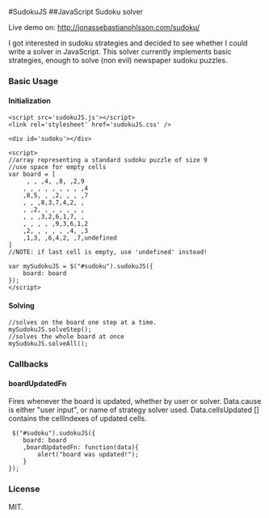 #SudokuJS
##JavaScript Sudoku solver

Live demo on: http://jonassebastianohlsson.com/sudoku/

I got interested in sudoku strategies and decided to see whether I could write a solver in JavaScript. This solver currently implements basic strategies, enough to solve (non evil) newspaper sudoku puzzles.

### Basic Usage

#### Initialization
	<script src='sudokuJS.js'></script>
    <link rel='stylesheet' href='sudokuJS.css' />

    <div id='sudoku'></div>

    <script>
	//array representing a standard sudoku puzzle of size 9
	//use space for empty cells
	var board = [
		 , , ,4, ,8, ,2,9
		, , , , , , , , ,4
		,8,5, , ,2, , , ,7
		, , ,8,3,7,4,2, , 
		, ,2, , , , , , , 
		, , ,3,2,6,1,7, , 
		, , , , ,9,3,6,1,2
		,2, , , , , ,4, ,3
		,1,3, ,6,4,2, ,7,undefined
	]
	//NOTE: if last cell is empty, use 'undefined' instead!

    var mySudokuJS = $("#sudoku").sudokuJS({
        board: board
    });
    </script>

#### Solving
	//solves on the board one step at a time.
	mySudokuJS.solveStep();
	//solves the whole board at once
	mySudokuJS.solveAll();
	
### Callbacks
	
#### boardUpdatedFn
Fires whenever the board is updated, whether by user or solver.
Data.cause is either "user input", or name of strategy solver used.
Data.cellsUpdated [] contains the cellIndexes of updated cells.

	 $("#sudoku").sudokuJS({
		board: board
		,boardUpdatedFn: function(data){
			alert("board was updated!");
		}
	});
 

### License
MIT.